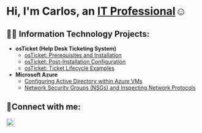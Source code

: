 <h1>Hi, I'm Carlos, an <a href="https://linkedin.com/in/alexander-perez-97a86a2a5">IT Professional</a>☺</h1>

<h2>👨‍💻 Information Technology Projects:</h2>

- <b>osTicket (Help Desk Ticketing System)</b>
  - [osTicket: Prerequisites and Installation](https://github.com/CAP-ITN/osticket-prereqs)
  - [osTicket: Post-Installation Configuration](https://github.com/CAP-ITN/post-install-config)
  - [osTicket: Ticket Lifecycle Examples](https://github.com/CAP-ITN/ticket-lifecycle)
- <b>Microsoft Azure</b>
  - [Configuring Active Directory within Azure VMs](https://github.com/CAP-ITN/configure-ad)
  - [Network Security Groups (NSGs) and Inspecting Network Protocols](https://github.com/CAP-ITN/azure-network-protocols)

<h2>🤳Connect with me:</h2>

[<img align="left" alt="Josh | LinkedIn" width="22px" src="https://cdn.jsdelivr.net/npm/simple-icons@v3/icons/linkedin.svg" />][linkedin]

[linkedin]: https://linkedin.com/in/carlos-perez-97a86a2a5/
